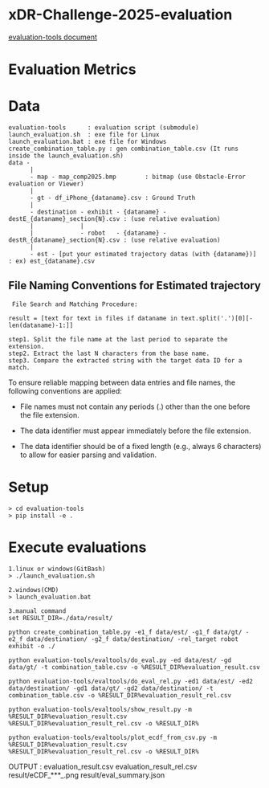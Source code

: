 # xDR-Challenge-2025-evaluation
[evaluation-tools document](https://pdr-benchmark-standardization-committee.github.io/evaluation-tools_docs/)

# Evaluation Metrics



# Data
```
evaluation-tools      : evaluation script (submodule)
launch_evaluation.sh  : exe file for Linux
launch_evaluation.bat : exe file for Windows
create_combination_table.py : gen combination_table.csv (It runs inside the launch_evaluation.sh)
data -
      |
      - map - map_comp2025.bmp        : bitmap (use Obstacle-Error evaluation or Viewer)
      |
      - gt - df_iPhone_{dataname}.csv : Ground Truth
      |
      - destination - exhibit - {dataname} - destE_{dataname}_section{N}.csv : (use relative evaluation)
      |             |
      |             - robot   - {dataname} - destR_{dataname}_section{N}.csv : (use relative evaluation)
      |
      - est - [put your estimated trajectory datas (with {dataname})] : ex) est_{dataname}.csv
```

## File Naming Conventions for Estimated trajectory
```
 File Search and Matching Procedure:

result = [text for text in files if dataname in text.split('.')[0][-len(dataname)-1:]]

step1. Split the file name at the last period to separate the extension.
step2. Extract the last N characters from the base name.
step3. Compare the extracted string with the target data ID for a match.
```
To ensure reliable mapping between data entries and file names, the following conventions are applied:

 - File names must not contain any periods (.) other than the one before the file extension.

 - The data identifier must appear immediately before the file extension.

 - The data identifier should be of a fixed length (e.g., always 6 characters) to allow for easier parsing and validation.

# Setup
```
> cd evaluation-tools
> pip install -e .
```

# Execute evaluations
```
1.linux or windows(GitBash)
> ./launch_evaluation.sh

2.windows(CMD)
> launch_evaluation.bat

3.manual command
set RESULT_DIR=./data/result/

python create_combination_table.py -e1_f data/est/ -g1_f data/gt/ -e2_f data/destination/ -g2_f data/destination/ -rel_target robot exhibit -o ./

python evaluation-tools/evaltools/do_eval.py -ed data/est/ -gd data/gt/ -t combination_table.csv -o %RESULT_DIR%evaluation_result.csv

python evaluation-tools/evaltools/do_eval_rel.py -ed1 data/est/ -ed2 data/destination/ -gd1 data/gt/ -gd2 data/destination/ -t combination_table.csv -o %RESULT_DIR%evaluation_result_rel.csv

python evaluation-tools/evaltools/show_result.py -m %RESULT_DIR%evaluation_result.csv %RESULT_DIR%evaluation_result_rel.csv -o %RESULT_DIR%

python evaluation-tools/evaltools/plot_ecdf_from_csv.py -m %RESULT_DIR%evaluation_result.csv %RESULT_DIR%evaluation_result_rel.csv -o %RESULT_DIR%
```
OUTPUT : evaluation_result.csv evaluation_result_rel.csv result/eCDF_***_.png result/eval_summary.json

